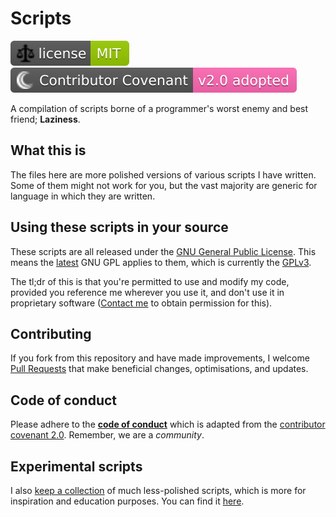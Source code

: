 # Scripts

[![License](./LICENSE.svg)][license] [![Code of Conduct](./CONTRIBUTING.svg)][conduct]

A compilation of scripts borne of a programmer's worst enemy and best friend; __Laziness__.

## What this is

The files here are more polished versions of various scripts I have written.
Some of them might not work for you, but the vast majority are generic for language in which they are written.

## Using these scripts in your source

These scripts are all released under the [GNU General Public License][license]. This means the [latest][latest_license] GNU GPL applies to them, which is currently the [GPLv3][gnugplv3].

The tl;dr of this is that you're permitted to use and modify my code, provided you reference me wherever you use it, and don't use it in proprietary software ([Contact me][email] to obtain permission for this).

## Contributing

If you fork from this repository and have made improvements, I welcome [Pull Requests][pulls] that make beneficial changes, optimisations, and updates.

## Code of conduct

Please adhere to the **[code of conduct][conduct]** which is adapted from the [contributor covenant 2.0][cc2].
Remember, we are a *community*.

## Experimental scripts

I also [keep a collection][script_dump] of much less-polished scripts, which is more for inspiration and education purposes. You can find it [here][script_dump].

[script_dump]: https://github.com/TheFreeman193/script_dump
[pulls]: https://github.com/TheFreeman193/Scripts/pulls
[email]: mailto:thefreeman193@aol.co.uk
[license]: ./LICENSE.md
[latest_license]: https://www.gnu.org/licenses/gpl.html
[gnugplv3]: https://www.gnu.org/licenses/gpl-3.0.html
[conduct]: ./CODE_OF_CONDUCT.md
[cc2]: https://www.contributor-covenant.org/version/2/0/code_of_conduct.html
